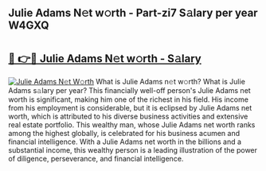 ## Julie Adams N𝚎t w𝚘rth - Part-zi7 S𝚊lary per year W4GXQ

# <h2><a href="http://gc2aex.nevu.top/?p=Julie+Adams">🔗 👉🔴 Julie Adams N𝚎t w𝚘rth - S𝚊lary</a></h2>

[![Julie Adams N𝚎t W𝚘rth](https://i.imgur.com/Oavwk0R.jpeg)](http://gc2aex.nevu.top/?p=Julie+Adams)
What is Julie Adams n𝚎t w𝚘rth? What is Julie Adams s𝚊lary per year?
This financially well-off person's Julie Adams net worth is significant, making him one of the richest in his field. His income from his employment is considerable, but it is eclipsed by Julie Adams net worth, which is attributed to his diverse business activities and extensive real estate portfolio. This wealthy man, whose Julie Adams net worth ranks among the highest globally, is celebrated for his business acumen and financial intelligence. With a Julie Adams net worth in the billions and a substantial income, this wealthy person is a leading illustration of the power of diligence, perseverance, and financial intelligence.
